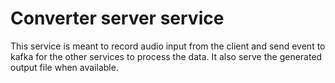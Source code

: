 # Converter server service
This service is meant to record audio input from the client and send event to kafka for the other services to process the data. It also serve the generated output file when available.

